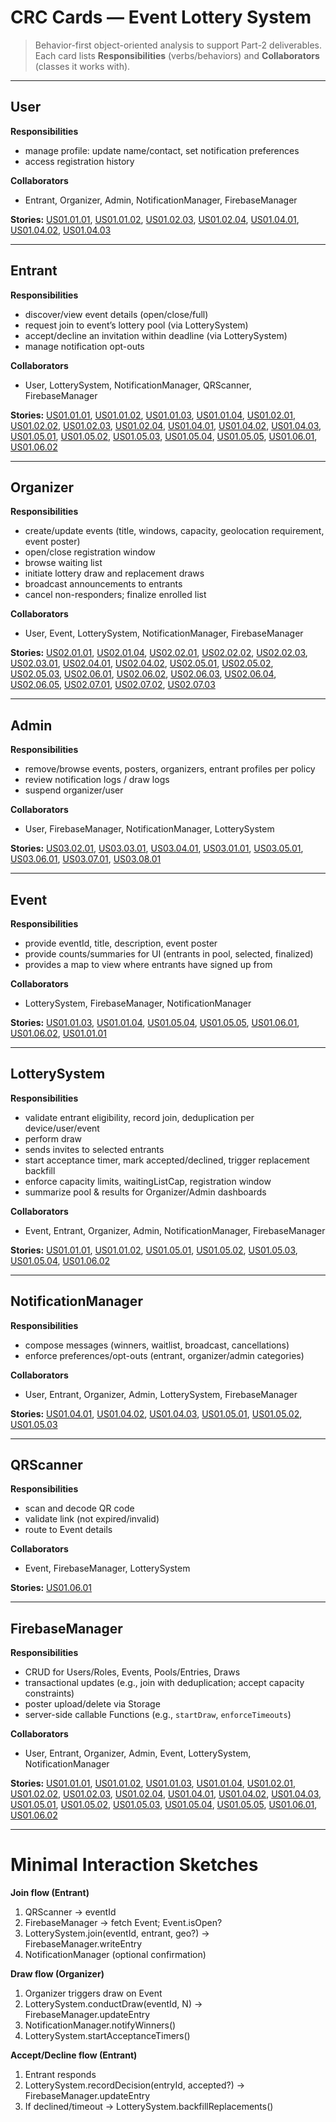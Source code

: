 # CRC Cards — Event Lottery System

> Behavior-first object-oriented analysis to support Part-2 deliverables.  
> Each card lists **Responsibilities** (verbs/behaviors) and **Collaborators** (classes it works with).  

---

## User
**Responsibilities**
- manage profile: update name/contact, set notification preferences
- access registration history

**Collaborators**
- Entrant, Organizer, Admin, NotificationManager, FirebaseManager

**Stories:**
[US01.01.01](../backlog/entrant.md#US010101), [US01.01.02](../backlog/entrant.md#US010102), [US01.02.03](../backlog/entrant.md#US010203), [US01.02.04](../backlog/entrant.md#US010204), [US01.04.01](../backlog/entrant.md#US010401), [US01.04.02](../backlog/entrant.md#US010402), [US01.04.03](../backlog/entrant.md#US010403)


---

## Entrant
**Responsibilities**
- discover/view event details (open/close/full)
- request join to event’s lottery pool (via LotterySystem)
- accept/decline an invitation within deadline (via LotterySystem)
- manage notification opt-outs

**Collaborators**
- User, LotterySystem, NotificationManager, QRScanner, FirebaseManager

**Stories:**
[US01.01.01](../backlog/entrant.md#US010101), [US01.01.02](../backlog/entrant.md#US010102), [US01.01.03](../backlog/entrant.md#US010103), [US01.01.04](../backlog/entrant.md#US010104),
[US01.02.01](../backlog/entrant.md#US010201), [US01.02.02](../backlog/entrant.md#US010202), [US01.02.03](../backlog/entrant.md#US010203), [US01.02.04](../backlog/entrant.md#US010204),
[US01.04.01](../backlog/entrant.md#US010401), [US01.04.02](../backlog/entrant.md#US010402), [US01.04.03](../backlog/entrant.md#US010403),
[US01.05.01](../backlog/entrant.md#US010501), [US01.05.02](../backlog/entrant.md#US010502), [US01.05.03](../backlog/entrant.md#US010503), [US01.05.04](../backlog/entrant.md#US010504), [US01.05.05](../backlog/entrant.md#US010505),
[US01.06.01](../backlog/entrant.md#US010601), [US01.06.02](../backlog/entrant.md#US010602)


---

## Organizer
**Responsibilities**
- create/update events (title, windows, capacity, geolocation requirement, event poster)
- open/close registration window
- browse waiting list
- initiate lottery draw and replacement draws
- broadcast announcements to entrants
- cancel non-responders; finalize enrolled list

**Collaborators**
- User, Event, LotterySystem, NotificationManager, FirebaseManager

**Stories:**
[US02.01.01](../backlog/organizer.md#US020101), [US02.01.04](../backlog/organizer.md#US020104),
[US02.02.01](../backlog/organizer.md#US020201), [US02.02.02](../backlog/organizer.md#US020202), [US02.02.03](../backlog/organizer.md#US020203),
[US02.03.01](../backlog/organizer.md#US020301),
[US02.04.01](../backlog/organizer.md#US020401), [US02.04.02](../backlog/organizer.md#US020402),
[US02.05.01](../backlog/organizer.md#US020501), [US02.05.02](../backlog/organizer.md#US020502), [US02.05.03](../backlog/organizer.md#US020503),
[US02.06.01](../backlog/organizer.md#US020601), [US02.06.02](../backlog/organizer.md#US020602), [US02.06.03](../backlog/organizer.md#US020603), [US02.06.04](../backlog/organizer.md#US020604), [US02.06.05](../backlog/organizer.md#US020605),
[US02.07.01](../backlog/organizer.md#US020701), [US02.07.02](../backlog/organizer.md#US020702), [US02.07.03](../backlog/organizer.md#US020703)


---

## Admin
**Responsibilities**
- remove/browse events, posters, organizers, entrant profiles per policy
- review notification logs / draw logs
- suspend organizer/user

**Collaborators**
- User, FirebaseManager, NotificationManager, LotterySystem
  
**Stories:**
[US03.02.01](../backlog/admin.md#US030201), [US03.03.01](../backlog/admin.md#US030301), [US03.04.01](../backlog/admin.md#US030401),
[US03.01.01](../backlog/admin.md#US030101), [US03.05.01](../backlog/admin.md#US030501), [US03.06.01](../backlog/admin.md#US030601),
[US03.07.01](../backlog/admin.md#US030701), [US03.08.01](../backlog/admin.md#US030801)


---

## Event
**Responsibilities**
- provide eventId, title, description, event poster
- provide counts/summaries for UI (entrants in pool, selected, finalized)
- provides a map to view where entrants have signed up from

**Collaborators**
- LotterySystem, FirebaseManager, NotificationManager

**Stories:**
[US01.01.03](../backlog/entrant.md#US010103), [US01.01.04](../backlog/entrant.md#US010104), [US01.05.04](../backlog/entrant.md#US010504),
[US01.05.05](../backlog/entrant.md#US010505), [US01.06.01](../backlog/entrant.md#US010601), [US01.06.02](../backlog/entrant.md#US010602),
[US01.01.01](../backlog/entrant.md#US010101)


---

## LotterySystem
**Responsibilities**
- validate entrant eligibility, record join, deduplication per device/user/event
- perform draw
- sends invites to selected entrants
- start acceptance timer, mark accepted/declined, trigger replacement backfill
- enforce capacity limits, waitingListCap, registration window
- summarize pool & results for Organizer/Admin dashboards

**Collaborators**
- Event, Entrant, Organizer, Admin, NotificationManager, FirebaseManager

**Stories:**
[US01.01.01](../backlog/entrant.md#US010101), [US01.01.02](../backlog/entrant.md#US010102),
[US01.05.01](../backlog/entrant.md#US010501), [US01.05.02](../backlog/entrant.md#US010502), [US01.05.03](../backlog/entrant.md#US010503),
[US01.05.04](../backlog/entrant.md#US010504), [US01.06.02](../backlog/entrant.md#US010602)


---

## NotificationManager
**Responsibilities**
- compose messages (winners, waitlist, broadcast, cancellations)
- enforce preferences/opt-outs (entrant, organizer/admin categories)

**Collaborators**
- User, Entrant, Organizer, Admin, LotterySystem, FirebaseManager

**Stories:**
[US01.04.01](../backlog/entrant.md#US010401), [US01.04.02](../backlog/entrant.md#US010402), [US01.04.03](../backlog/entrant.md#US010403),
[US01.05.01](../backlog/entrant.md#US010501), [US01.05.02](../backlog/entrant.md#US010502), [US01.05.03](../backlog/entrant.md#US010503)


---

## QRScanner
**Responsibilities**
- scan and decode QR code
- validate link (not expired/invalid)
- route to Event details

**Collaborators**
- Event, FirebaseManager, LotterySystem

**Stories:**
[US01.06.01](../backlog/entrant.md#US010601)


---

## FirebaseManager
**Responsibilities**
- CRUD for Users/Roles, Events, Pools/Entries, Draws
- transactional updates (e.g., join with deduplication; accept capacity constraints)
- poster upload/delete via Storage
- server-side callable Functions (e.g., `startDraw`, `enforceTimeouts`)

**Collaborators**
- User, Entrant, Organizer, Admin, Event, LotterySystem, NotificationManager

**Stories:**
[US01.01.01](../backlog/entrant.md#US010101), [US01.01.02](../backlog/entrant.md#US010102), [US01.01.03](../backlog/entrant.md#US010103), [US01.01.04](../backlog/entrant.md#US010104),
[US01.02.01](../backlog/entrant.md#US010201), [US01.02.02](../backlog/entrant.md#US010202), [US01.02.03](../backlog/entrant.md#US010203), [US01.02.04](../backlog/entrant.md#US010204),
[US01.04.01](../backlog/entrant.md#US010401), [US01.04.02](../backlog/entrant.md#US010402), [US01.04.03](../backlog/entrant.md#US010403),
[US01.05.01](../backlog/entrant.md#US010501), [US01.05.02](../backlog/entrant.md#US010502), [US01.05.03](../backlog/entrant.md#US010503),
[US01.05.04](../backlog/entrant.md#US010504), [US01.05.05](../backlog/entrant.md#US010505),
[US01.06.01](../backlog/entrant.md#US010601), [US01.06.02](../backlog/entrant.md#US010602)


---

# Minimal Interaction Sketches

**Join flow (Entrant)**
1) QRScanner → eventId  
2) FirebaseManager → fetch Event; Event.isOpen?  
3) LotterySystem.join(eventId, entrant, geo?) → FirebaseManager.writeEntry
4) NotificationManager (optional confirmation)

**Draw flow (Organizer)**
1) Organizer triggers draw on Event  
2) LotterySystem.conductDraw(eventId, N) → FirebaseManager.updateEntry
3) NotificationManager.notifyWinners()  
4) LotterySystem.startAcceptanceTimers()

**Accept/Decline flow (Entrant)**
1) Entrant responds  
2) LotterySystem.recordDecision(entryId, accepted?) → FirebaseManager.updateEntry  
3) If declined/timeout → LotterySystem.backfillReplacements()
